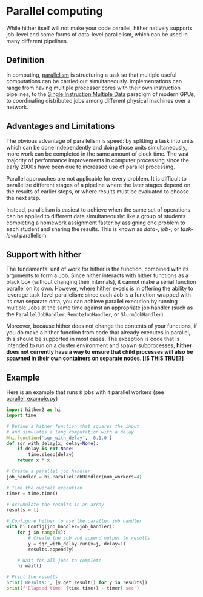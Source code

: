 # Parallel computing

While hither itself will not make your code parallel, hither
natively supports job-level and some forms of data-level
parallelism, which can be used in many different pipelines.

## Definition

In computing, [parallelism](https://en.wikipedia.org/wiki/Parallel_computing) is
structuring a task so that multiple useful computations can be carried out
simultaneously. Implementations can range from having multiple processor
cores with their own instruction pipelines, to the
[Single Instruction Multiple Data](https://en.wikipedia.org/wiki/SIMD) paradigm
of modern GPUs, to coordinating distributed jobs among different physical machines
over a network.

## Advantages and Limitations

The obvious advantage of parallelism is speed: by splitting a task into units
which can be done independently and doing those units simultaneously, more
work can be completed in the same amount of clock time. The vast majority
of performance improvements in computer processing since the early 2000s
have been due to increased use of parallel processing.

Parallel approaches are not applicable for every problem. It is difficult
to parallelize different stages of a pipeline
where the later stages depend on the results of earlier steps,
or where results must be evaluated to choose the next step.

Instead, parallelism is easiest to achieve when the same set of operations can be
applied to different data simultaneously: like a group of students completing
a homework assignment faster by assigning one problem to each student and
sharing the results. This is known as *data-*, *job-*, or *task-level* parallelism.

## Support with hither

The fundamental unit of work for hither is the function, combined with its
arguments to form a Job. Since hither interacts with hither functions as a black
box (without changing their internals), it cannot make a serial function
parallel on its own. However, where hither excels is in offering the ability
to leverage task-level parallelism: since each Job is a function wrapped
with its own separate data, you can achieve parallel execution by running
multiple Jobs at the same time against an appropriate job handler (such
as the `ParallelJobHandler`, `RemoteJobHandler`, or `SlurmJobHandler`).

Moreover, because hither does not change the contents of your functions,
if you do make a hither function from code that already executes
in parallel, this should be supported in most cases. The exception is
code that is intended to run on a cluster environment and spawn
subprocesses; **hither does not currently have a way to ensure that
child processes will also be spawned in their own containers on
separate nodes. [IS THIS TRUE?]**

## Example

Here is an example that runs `8` jobs with `4` parallel workers
(see [parallel_example.py](./parallel_example.py))

```python
import hither2 as hi
import time

# Define a hither function that squares the input
# and simulates a long computation with a delay
@hi.function('sqr_with_delay', '0.1.0')
def sqr_with_delay(x, delay=None):
    if delay is not None:
        time.sleep(delay)
    return x * x

# Create a parallel job handler
job_handler = hi.ParallelJobHandler(num_workers=4)

# Time the overall execution
timer = time.time()

# Accumulate the results in an array
results = []

# Configure hither to use the parallel job handler
with hi.Config(job_handler=job_handler):
    for j in range(8):
        # Create the job and append output to results
        y = sqr_with_delay.run(x=j, delay=1)
        results.append(y)

    # Wait for all jobs to complete
    hi.wait()

# Print the results
print('Results:', [y.get_result() for y in results])
print(f'Elapsed time: {time.time() - timer} sec')
```
